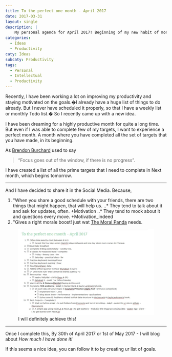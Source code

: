 ```yaml
---
title: To the perfect one month - April 2017
date: 2017-03-31
layout: single
description: |
    My personal agenda for April 2017! Beginning of my new habit of monthly planning & productivity
categories:
  - Ideas
  - Productivity
caty: Ideas
subcaty: Productivity
tags:
  - Personal
  - Intellectual
  - Productivity
---
```


Recently, I have been working a lot on improving my productivity and staying motivated on the goals.�I already have a huge list of things to do already. But I never have scheduled it properly, so that I have a weekly list or monthly Todo list.� So I recently came up with a new idea. 

I have been dreaming for a highly productive month for quite a long time. But even if I was able to complete few of my targets, I want to experience a perfect month. A month where you have completed all the set of targets that you have made, in its beginning.

As [Brendon Burchard](http://brendon.com/) used to say
> “Focus goes out of the window, if there is no progress”.

I have created a list of all the prime targets that I need to complete in Next month, which begins tomorrow. 

***

And I have decided to share it in the Social Media. Because,
1. "When you share a good schedule with your friends, there are two things that might happen, that will help us. 
..* They tend to talk about it and ask for updates, often. +Motivation
..* They tend to mock about it and questions every move. +Motivation_indeed
2. "Gives a right morale boost! just wat [The Moral Panda](http://themoralpanda.in) needs.

<figure>
  <img src="/assets/images/To the perfect One month - April 2017.jpg" alt="April 2017 plan - vicky">
  <figcaption>I will definitely achieve this!</figcaption>
</figure>



***

Once I complete this, By 30th of April 2017 or 1st of May 2017 - I will blog about *How much I have done it!*

If this seems a nice idea, you can follow it to by creating ur list of goals. 

